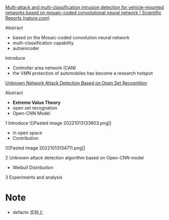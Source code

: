 [Multi-attack and multi-classification intrusion detection for vehicle-mounted networks based on mosaic-coded convolutional neural network | Scientific Reports (nature.com)](https://www.nature.com/articles/s41598-022-10200-4)

Abstract

- based on the Mosaic-coded convolution neural network
- multi-classification capability
- autoencoder

Introduce

- Controller area network (CAN)
- the VMN protection of automobiles has become a research hotspot

[Unknown Network Attack Detection Based on Open Set Recognition](https://sci-hub.se/10.1016/j.procs.2020.06.104)

Abstract

- **Extreme Value Theory**
- open set recognation
- Open-CNN Model

1 Introduce
![[Pasted image 20221013133803.png]]
- in open space
- Contribution

![[Pasted image 20221013134711.png]]

2 Unknown attack detection algorithm based on Open-CNN model

- Weibull Distribution

3 Experiments and analysis



# Note
- defacto 实际上
